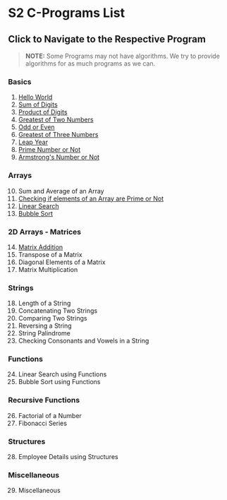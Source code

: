 # S2 C-Programs List
## Click to Navigate to the Respective Program

> **NOTE:** Some Programs may not have algorithms. We try to provide algorithms for as much programs as we can.

### Basics
 1. [Hello World](Programs/helloWorld.md)
 2. [Sum of Digits](Programs/sumOfDigits.md)
 3. [Product of Digits](Programs/productOfDigits.md)
 4. [Greatest of Two Numbers](Programs/greatestOfTwoNum.md)
 5. [Odd or Even](Programs/even.md)
 6. [Greatest of Three Numbers](Programs/greatestOfThree_Num.md)
 7. [Leap Year](Programs/leapYear.md)
 8. [Prime Number or Not](Programs/prime.md)
 9. [Armstrong's Number or Not](Programs/armstrong.md)
### Arrays
 10. Sum and Average of an Array
 11. [Checking if elements of an Array are Prime or Not](Programs/array_Prime.md)
 12. [Linear Search](Programs/linear_search.md)
 13. [Bubble Sort](Programs/bubbleSort.md)
### 2D Arrays - Matrices
 14. [Matrix Addition](Programs/matrix_Add.md)
 15. Transpose of a Matrix
 16. Diagonal Elements of a Matrix
 17. Matrix Multiplication
### Strings
 18. Length of a String
 19. Concatenating Two Strings
 20. Comparing Two Strings
 21. Reversing a String
 22. String Palindrome
 23. Checking Consonants and Vowels in a String
### Functions
 24. Linear Search using Functions
 25. Bubble Sort using Functions
### Recursive Functions
 26. Factorial of a Number
 27. Fibonacci Series
### Structures
 28. Employee Details using Structures
### Miscellaneous
 29. Miscellaneous 
